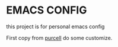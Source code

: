 EMACS CONFIG
=============

this project is for personal emacs config

First copy from [purcell](https://github.com/purcell/emacs.d)
do some customize.
